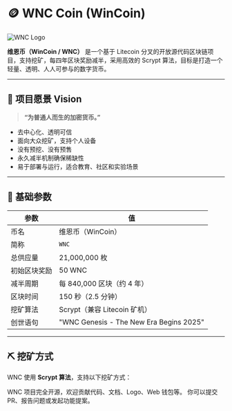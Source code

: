# 🪙 WNC Coin (WinCoin)

![WNC Logo](https://chatgpt.com/s/m_6879c816c88c8191b30a04d838ec4aba) <!-- 替换为你上传的 logo 链接 -->

**维恩币（WinCoin / WNC）** 是一个基于 Litecoin 分叉的开放源代码区块链项目，支持挖矿，每四年区块奖励减半，采用高效的 Scrypt 算法，目标是打造一个轻量、透明、人人可参与的数字货币。

---

## 🚀 项目愿景 Vision

> **“为普通人而生的加密货币。”**

- 去中心化、透明可信
- 面向大众挖矿，支持个人设备
- 没有预挖、没有预售
- 永久减半机制确保稀缺性
- 易于部署与运行，适合教育、社区和实验场景

---

## 🔢 基础参数

| 参数 | 值 |
|------|----|
| 币名 | 维恩币（WinCoin） |
| 简称 | `WNC` |
| 总供应量 | 21,000,000 枚 |
| 初始区块奖励 | 50 WNC |
| 减半周期 | 每 840,000 区块（约 4 年） |
| 区块时间 | 150 秒（2.5 分钟） |
| 挖矿算法 | Scrypt（兼容 Litecoin 矿机） |
| 创世语句 | "WNC Genesis - The New Era Begins 2025" |

---

## ⛏️ 挖矿方式

WNC 使用 **Scrypt 算法**，支持以下挖矿方式：

WNC 项目完全开源，欢迎贡献代码、文档、Logo、Web 钱包等。
你可以提交 PR、报告问题或发起功能提案。
